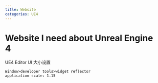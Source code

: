 ```yaml
---
title: Website
categories: UE4
---
```


# Website I need about Unreal Engine 4

UE4 Editor UI 大小设置 

```
Window>developer tools>widget reflector
application scale: 1.15
```



